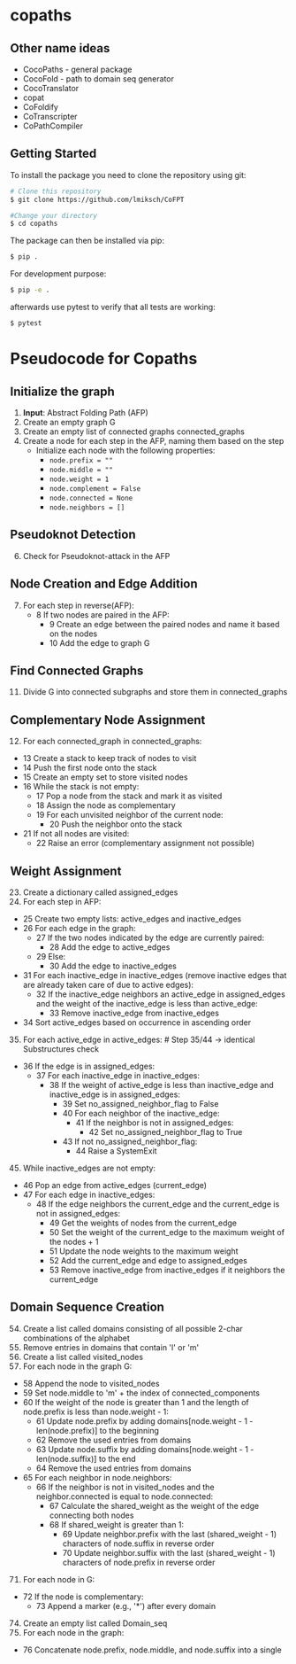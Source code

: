 # copaths

## Other name ideas
- CocoPaths - general package
- CocoFold - path to domain seq generator
- CocoTranslator
- copat
- CoFoldify
- CoTranscripter
- CoPathCompiler


## Getting Started
To install the package you need to clone the repository using git: 

```bash
# Clone this repository
$ git clone https://github.com/lmiksch/CoFPT

#Change your directory 
$ cd copaths
```

The package can then be installed via pip:

```bash
$ pip .
```

For development purpose:

```bash
$ pip -e .
```

afterwards use pytest to verify that all tests are working:
```bash
$ pytest
```
# Pseudocode for Copaths

## Initialize the graph

1. **Input**: Abstract Folding Path (AFP)
2. Create an empty graph G
3. Create an empty list of connected graphs connected_graphs
4. Create a node for each step in the AFP, naming them based on the step
   - Initialize each node with the following properties:
     - `node.prefix = ""`
     - `node.middle = ""`
     - `node.weight = 1`
     - `node.complement = False`
     - `node.connected = None`
     - `node.neighbors = []`

## Pseudoknot Detection

6. Check for Pseudoknot-attack in the AFP

## Node Creation and Edge Addition

7. For each step in reverse(AFP):
   - 8 If two nodes are paired in the AFP:
     - 9 Create an edge between the paired nodes and name it based on the nodes
     - 10 Add the edge to graph G

## Find Connected Graphs

11. Divide G into connected subgraphs and store them in connected_graphs

## Complementary Node Assignment

12. For each connected_graph in connected_graphs:
   - 13 Create a stack to keep track of nodes to visit
   - 14 Push the first node onto the stack
   - 15 Create an empty set to store visited nodes
   - 16 While the stack is not empty:
      - 17 Pop a node from the stack and mark it as visited
      - 18 Assign the node as complementary
      - 19 For each unvisited neighbor of the current node:
        - 20 Push the neighbor onto the stack
   - 21 If not all nodes are visited:
     - 22 Raise an error (complementary assignment not possible)

## Weight Assignment

23. Create a dictionary called assigned_edges
24. For each step in AFP:
   - 25 Create two empty lists: active_edges and inactive_edges
   - 26 For each edge in the graph:
     - 27 If the two nodes indicated by the edge are currently paired:
       - 28 Add the edge to active_edges
     - 29 Else:
       - 30 Add the edge to inactive_edges
   - 31 For each inactive_edge in inactive_edges (remove inactive edges that are already taken care of due to active edges):
     - 32 If the inactive_edge neighbors an active_edge in assigned_edges and the weight of the inactive_edge is less than active_edge:
       - 33 Remove inactive_edge from inactive_edges
   - 34 Sort active_edges based on occurrence in ascending order

35. For each active_edge in active_edges: # Step 35/44 -> identical Substructures check
   - 36 If the edge is in assigned_edges:
     - 37 For each inactive_edge in inactive_edges:
       - 38 If the weight of active_edge is less than inactive_edge and inactive_edge is in assigned_edges:
         - 39 Set no_assigned_neighbor_flag to False
         - 40 For each neighbor of the inactive_edge:
           - 41 If the neighbor is not in assigned_edges:
             - 42 Set no_assigned_neighbor_flag to True
         - 43 If not no_assigned_neighbor_flag:
           - 44 Raise a SystemExit

45. While inactive_edges are not empty:
   - 46 Pop an edge from active_edges (current_edge)
   - 47 For each edge in inactive_edges:
     - 48 If the edge neighbors the current_edge and the current_edge is not in assigned_edges:
       - 49 Get the weights of nodes from the current_edge
       - 50 Set the weight of the current_edge to the maximum weight of the nodes + 1
       - 51 Update the node weights to the maximum weight
       - 52 Add the current_edge and edge to assigned_edges
       - 53 Remove inactive_edge from inactive_edges if it neighbors the current_edge

## Domain Sequence Creation

54. Create a list called domains consisting of all possible 2-char combinations of the alphabet
55. Remove entries in domains that contain 'l' or 'm'
56. Create a list called visited_nodes
57. For each node in the graph G:
   - 58 Append the node to visited_nodes
   - 59 Set node.middle to 'm' + the index of connected_components
   - 60 If the weight of the node is greater than 1 and the length of node.prefix is less than node.weight - 1:
     - 61 Update node.prefix by adding domains[node.weight - 1 - len(node.prefix)] to the beginning
     - 62 Remove the used entries from domains
     - 63 Update node.suffix by adding domains[node.weight - 1 - len(node.suffix)] to the end
     - 64 Remove the used entries from domains
   - 65 For each neighbor in node.neighbors:
     - 66 If the neighbor is not in visited_nodes and the neighbor.connected is equal to node.connected:
       - 67 Calculate the shared_weight as the weight of the edge connecting both nodes
       - 68 If shared_weight is greater than 1:
         - 69 Update neighbor.prefix with the last (shared_weight - 1) characters of node.suffix in reverse order
         - 70 Update neighbor.suffix with the last (shared_weight - 1) characters of node.prefix in reverse order

71. For each node in G:
   - 72 If the node is complementary:
     - 73 Append a marker (e.g., '*') after every domain

74. Create an empty list called Domain_seq
75. For each node in the graph:
   - 76 Concatenate node.prefix, node.middle, and node.suffix into a single


